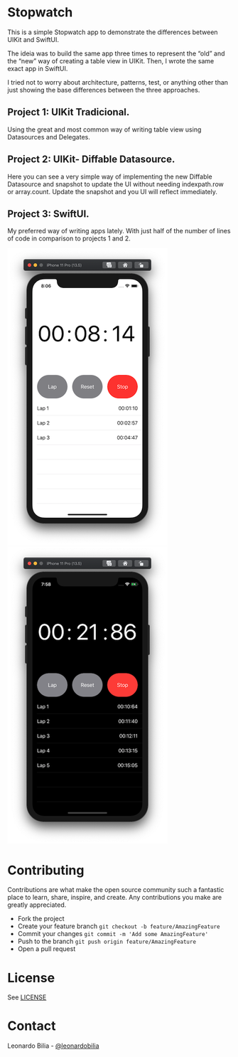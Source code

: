 # Stopwatch
This is a simple Stopwatch app to demonstrate the differences between UIKit and SwiftUI.

The ideia was to build the same app three times to represent the “old”  and the “new” way of creating a table view in UIKit. Then, I wrote the same exact app in SwiftUI.

I tried not to worry about architecture, patterns, test, or anything other than just showing the base differences between the three approaches.

## Project 1: UIKit Tradicional.
Using the great and most common way of writing table view using Datasources and Delegates.

## Project 2: UIKit- Diffable Datasource.
Here you can see a very simple way of implementing the new Diffable Datasource and snapshot to update the UI without needing indexpath.row or array.count. Update the snapshot and you UI will reflect immediately.

## Project 3: SwiftUI.
My preferred way of writing apps lately. With just half of the number of lines of code in comparison to projects 1 and 2.


![](Screenshots/device-light.png)
![](Screenshots/device-dark.png)

# Contributing

Contributions are what make the open source community such a fantastic place to learn, share, inspire, and create. Any contributions you make are greatly appreciated.

- Fork the project
- Create your feature branch `git checkout -b feature/AmazingFeature`
- Commit your changes `git commit -m 'Add some AmazingFeature'`
- Push to the branch `git push origin feature/AmazingFeature`
- Open a pull request

# License

See [LICENSE](LICENSE)

# Contact

Leonardo Bilia - [@leonardobilia](https://twitter.com/leonardobilia)